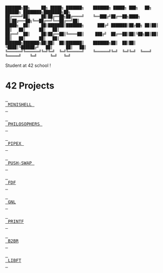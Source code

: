 ```
███████╗██╗     ██╗ █████╗ ███████╗    ███████╗ █████╗ ███╗   ██╗ ██████╗ ████████╗████████╗██╗
██╔════╝██║     ██║██╔══██╗██╔════╝    ╚══███╔╝██╔══██╗████╗  ██║██╔═══██╗╚══██╔══╝╚══██╔══╝██║
█████╗  ██║     ██║███████║███████╗      ███╔╝ ███████║██╔██╗ ██║██║   ██║   ██║      ██║   ██║
██╔══╝  ██║     ██║██╔══██║╚════██║     ███╔╝  ██╔══██║██║╚██╗██║██║   ██║   ██║      ██║   ██║
███████╗███████╗██║██║  ██║███████║    ███████╗██║  ██║██║ ╚████║╚██████╔╝   ██║      ██║   ██║
╚══════╝╚══════╝╚═╝╚═╝  ╚═╝╚══════╝    ╚══════╝╚═╝  ╚═╝╚═╝  ╚═══╝ ╚═════╝    ╚═╝      ╚═╝   ╚═╝
```                                        

Student at 42 school !

# 42 Projects 

[<kbd> <br> MINISHELL <br> </kbd>][Link]

[Link]: https://github.com/eliaszanotti/minishell

[<kbd> <br> PHILOSOPHERS <br> </kbd>][Link2]

[Link2]: https://github.com/eliaszanotti/philo

[<kbd> <br> PIPEX <br> </kbd>][Link3]

[Link3]: https://github.com/eliaszanotti/pipex

[<kbd> <br> PUSH-SWAP <br> </kbd>][Link4]

[Link4]: https://github.com/eliaszanotti/push-swap

[<kbd> <br> FDF <br> </kbd>][Link5]

[Link5]: https://github.com/eliaszanotti/fdf

[<kbd> <br> GNL <br> </kbd>][Link6]

[Link6]: https://github.com/eliaszanotti/gnl

[<kbd> <br> PRINTF <br> </kbd>][Link7]

[Link7]: https://github.com/eliaszanotti/printf

[<kbd> <br> B2BR <br> </kbd>][Link8]

[Link8]: https://github.com/eliaszanotti/b2br

[<kbd> <br> LIBFT <br> </kbd>][Link9]

[Link9]: https://github.com/eliaszanotti/libft
